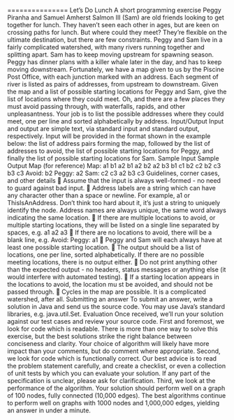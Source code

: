 ===============
Let’s Do Lunch
A short programming exercise
Peggy Piranha and Samuel Amherst Salmon III (Sam) are old friends looking to 
get together for lunch. They haven’t seen each other in ages, but are keen on 
crossing paths for lunch. But where could they meet? They’re flexible on the 
ultimate destination, but there are few constraints. 
Peggy and Sam live in a fairly complicated watershed, with many rivers running 
together and splitting apart. Sam has to keep moving upstream for spawning 
season. Peggy has dinner plans with a killer whale later in the day, and has to 
keep moving downstream. Fortunately, we have a map given to us by the 
Piscine Post Office, with each junction marked with an address. Each segment 
of river is listed as pairs of addresses, from upstream to downstream. Given the 
map and a list of possible starting locations for Peggy and Sam, give the list of 
locations where they could meet. Oh, and there are a few places they must 
avoid passing through, with waterfalls, rapids, and other unpleasantness. Your 
job is to list the possible addresses where they could meet, one per line and 
sorted alphabetically by address.
Input/Output
Input and output are simple text, via standard input and standard output, 
respectively. Input will be provided in the format shown in the example below: 
the list of address pairs forming the map, followed by the list of addresses to 
avoid, the list of possible starting locations for Peggy, and finally the list of 
possible starting locations for Sam.
Sample Input  Sample Output  Map (for reference)
Map:
a1 b1
a2 b1
a2 b2
a2 b3
b1 c1
b2 c2
b2 c3
b3 c3
Avoid:
b2
Peggy:
a2
Sam:
c2 c3
a2
b3
c3
Guidelines, corner cases, and other details
  Assume that the input is always well-formed - no need to guard against 
bad input.
  Address labels are a string which can have any character other than a 
space or newline. For example, a1 or ThisIsAnAddress. Don’t think too 
hard about it, it’s just a string to uniquely identify the node. Address names 
are always unique, the same word always indicating the same location.
  If there are multiple locations to avoid, or multiple starting locations, they 
will be listed on a single line separated by spaces, e.g.
a1 a2 a3
  If there are no locations to avoid, there will be a blank line, e.g.
Avoid:
Peggy:
a1
  Peggy and Sam will each always have at least one possible starting 
location.
  The output should be a list of locations, one per line, sorted alphabetically. 
If there are no possible meeting locations, there is no output either.
  Do not print anything other than the expected output - no headers, status 
messages or anything else (it would interfere with automated testing).
  If a starting location appears in the locations to avoid, the location mu st be 
avoided, and should not be passed through.
  Cycles in the map are possible. It is a complicated watershed, after all.
Submitting an answer
To submit an answer, write a solution in Java and send us the source code. You 
may use Java’s standard libraries, e.g. java.util.Set.
Evaluation
Once received, we’ll run your solution against our test cases and review your 
source code.
First and foremost, we look for code which is readable. There is more than one 
way to solve this exercise, but the best solutions strike the right balance between 
conciseness and clarity. Your choice of algorithm will likely have more impact 
than your comments, but do comment where appropriate.
Second, we look for code which is functionally correct. Our best advice is to read 
the problem statement carefully, and create a checklist, or even a collection of 
unit tests by which you can evaluate your solution. If any part of the specification 
is unclear, please ask for clarification.
Third, we look at the performance of the algorithm. Your solution should perform 
well on a graph of 100 nodes, fully connected (10,000 edges). The best 
algorithms continue to perform well on graphs with 1000 nodes and 1,000,000 
edges, yielding an answer in under a minute. 
